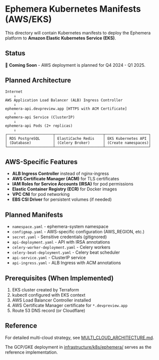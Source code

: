 # Ephemera Kubernetes Manifests (AWS/EKS)

This directory will contain Kubernetes manifests to deploy the Ephemera platform to **Amazon Elastic Kubernetes Service (EKS)**.

## Status

🚧 **Coming Soon** - AWS deployment is planned for Q4 2024 - Q1 2025.

## Planned Architecture

```
Internet
    ↓
AWS Application Load Balancer (ALB) Ingress Controller
    ↓
ephemera-api.devpreview.app [HTTPS with ACM Certificate]
    ↓
ephemera-api Service (ClusterIP)
    ↓
ephemera-api Pods (2+ replicas)
    ↓
┌─────────────────────┬──────────────────────┬────────────────────┐
│ RDS PostgreSQL      │ ElastiCache Redis    │ EKS Kubernetes API │
│ (Database)          │ (Celery Broker)      │ (Create namespaces)│
└─────────────────────┴──────────────────────┴────────────────────┘
```

## AWS-Specific Features

- **ALB Ingress Controller** instead of nginx-ingress
- **AWS Certificate Manager (ACM)** for TLS certificates
- **IAM Roles for Service Accounts (IRSA)** for pod permissions
- **Elastic Container Registry (ECR)** for Docker images
- **VPC CNI** for pod networking
- **EBS CSI Driver** for persistent volumes (if needed)

## Planned Manifests

- `namespace.yaml` - ephemera-system namespace
- `configmap.yaml` - AWS-specific configuration (AWS_REGION, etc.)
- `secret.yaml` - Sensitive credentials (gitignored)
- `api-deployment.yaml` - API with IRSA annotations
- `celery-worker-deployment.yaml` - Celery workers
- `celery-beat-deployment.yaml` - Celery beat scheduler
- `api-service.yaml` - ClusterIP service
- `api-ingress.yaml` - ALB Ingress with ACM annotations

## Prerequisites (When Implemented)

1. EKS cluster created by Terraform
2. kubectl configured with EKS context
3. AWS Load Balancer Controller installed
4. AWS Certificate Manager certificate for `*.devpreview.app`
5. Route 53 DNS record (or Cloudflare)

## Reference

For detailed multi-cloud strategy, see [MULTI_CLOUD_ARCHITECTURE.md](../../../MULTI_CLOUD_ARCHITECTURE.md).

The GCP/GKE deployment in [infrastructure/k8s/ephemera/](../ephemera/) serves as the reference implementation.
